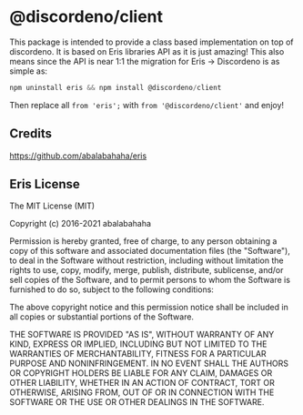 # @discordeno/client

This package is intended to provide a class based implementation on top of discordeno. It is based on Eris libraries API as it is just amazing! This also means since the API is near 1:1 the migration for Eris -> Discordeno is as simple as:

```ts
npm uninstall eris && npm install @discordeno/client
```

Then replace all `from 'eris';` with `from '@discordeno/client'` and enjoy!

## Credits

https://github.com/abalabahaha/eris

## Eris License

The MIT License (MIT)

Copyright (c) 2016-2021 abalabahaha

Permission is hereby granted, free of charge, to any person obtaining a copy of
this software and associated documentation files (the "Software"), to deal in
the Software without restriction, including without limitation the rights to
use, copy, modify, merge, publish, distribute, sublicense, and/or sell copies of
the Software, and to permit persons to whom the Software is furnished to do so,
subject to the following conditions:

The above copyright notice and this permission notice shall be included in all
copies or substantial portions of the Software.

THE SOFTWARE IS PROVIDED "AS IS", WITHOUT WARRANTY OF ANY KIND, EXPRESS OR
IMPLIED, INCLUDING BUT NOT LIMITED TO THE WARRANTIES OF MERCHANTABILITY, FITNESS
FOR A PARTICULAR PURPOSE AND NONINFRINGEMENT. IN NO EVENT SHALL THE AUTHORS OR
COPYRIGHT HOLDERS BE LIABLE FOR ANY CLAIM, DAMAGES OR OTHER LIABILITY, WHETHER
IN AN ACTION OF CONTRACT, TORT OR OTHERWISE, ARISING FROM, OUT OF OR IN
CONNECTION WITH THE SOFTWARE OR THE USE OR OTHER DEALINGS IN THE SOFTWARE.